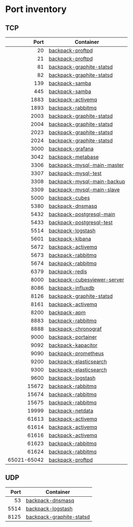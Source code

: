 # Port inventory

## TCP

| Port | Container
| ---: | ---------
| 20 | [backpack-proftpd](../file-sharing/proftpd/run.sh)
| 21 | [backpack-proftpd](../file-sharing/proftpd/run.sh)
| 81 | [backpack-graphite-statsd](../graphite-statsd/run.sh)
| 82 | [backpack-graphite-statsd](../graphite-statsd/run.sh)
| 139 | [backpack-samba](../file-sharing/samba/run.sh)
| 445 | [backpack-samba](../file-sharing/samba/run.sh)
| 1883 | [backpack-activemq](../messaging/activemq/run.sh)
| 1893 | [backpack-rabbitmq](../messaging/rabbitmq/run.sh)
| 2003 | [backpack-graphite-statsd](../graphite-statsd/run.sh)
| 2004 | [backpack-graphite-statsd](../graphite-statsd/run.sh)
| 2023 | [backpack-graphite-statsd](../graphite-statsd/run.sh)
| 2024 | [backpack-graphite-statsd](../graphite-statsd/run.sh)
| 3000 | [backpack-grafana](../grafana/run.sh)
| 3042 | [backpack-metabase](../business-intelligence/metabase/run.sh)
| 3306 | [backpack-mysql-main-master](../databases/mysql/main/run-master.sh)
| 3307 | [backpack-mysql-test](../databases/mysql/test/run.sh)
| 3308 | [backpack-mysql-main-backup](../databases/mysql/main/run-backup.sh)
| 3309 | [backpack-mysql-main-slave](../databases/mysql/main/run-slave.sh)
| 5000 | [backpack-cubes](../business-intelligence/cubes/run.sh)
| 5380 | [backpack-dnsmasq](../dnsmasq/run.sh)
| 5432 | [backpack-postgresql-main](../databases/postgresql/main/run.sh)
| 5433 | [backpack-postgresql-test](../databases/postgresql/test/run.sh)
| 5514 | [backpack-logstash](../elastic/logstash/run.sh)
| 5601 | [backpack-kibana](../elastic/kibana/run.sh)
| 5672 | [backpack-activemq](../messaging/activemq/run.sh)
| 5673 | [backpack-rabbitmq](../messaging/rabbitmq/run.sh)
| 5674 | [backpack-rabbitmq](../messaging/rabbitmq/run.sh)
| 6379 | [backpack-redis](../redis/run.sh)
| 8000 | [backpack-cubesviewer-server](../business-intelligence/cubesviewer-server/run.sh)
| 8086 | [backpack-influxdb](../influxdata/influxdb/run.sh)
| 8126 | [backpack-graphite-statsd](../graphite-statsd/run.sh)
| 8161 | [backpack-activemq](../messaging/activemq/run.sh)
| 8200 | [backpack-apm](../elastic/apm/run.sh)
| 8883 | [backpack-rabbitmq](../messaging/rabbitmq/run.sh)
| 8888 | [backpack-chronograf](../influxdata/chronograf/run.sh)
| 9000 | [backpack-portainer](../portainer/run.sh)
| 9092 | [backpack-kapacitor](../influxdata/kapacitor/run.sh)
| 9090 | [backpack-prometheus](../prometheus/run.sh)
| 9200 | [backpack-elasticsearch](../elastic/elasticsearch/run.sh)
| 9300 | [backpack-elasticsearch](../elastic/elasticsearch/run.sh)
| 9600 | [backpack-logstash](../elastic/logstash/run.sh)
| 15672 | [backpack-rabbitmq](../messaging/rabbitmq/run.sh)
| 15674 | [backpack-rabbitmq](../messaging/rabbitmq/run.sh)
| 15675 | [backpack-rabbitmq](../messaging/rabbitmq/run.sh)
| 19999 | [backpack-netdata](../netdata/run.sh)
| 61613 | [backpack-activemq](../messaging/activemq/run.sh)
| 61614 | [backpack-activemq](../messaging/activemq/run.sh)
| 61616 | [backpack-activemq](../messaging/activemq/run.sh)
| 61623 | [backpack-rabbitmq](../messaging/rabbitmq/run.sh)
| 61624 | [backpack-rabbitmq](../messaging/rabbitmq/run.sh)
| 65021-65042 | [backpack-proftpd](../file-sharing/proftpd/run.sh)

## UDP

| Port | Container
| ---: | ---------
| 53 | [backpack-dnsmasq](../dnsmasq/run.sh)
| 5514 | [backpack-logstash](../elastic/logstash/run.sh)
| 8125 | [backpack-graphite-statsd](../graphite-statsd/run.sh)

